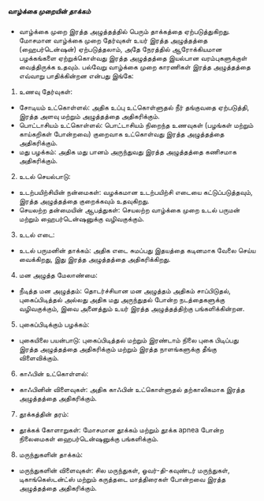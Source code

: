 ##### வாழ்க்கை முறையின் தாக்கம்
* வாழ்க்கை முறை இரத்த அழுத்தத்தில் பெரும் தாக்கத்தை ஏற்படுத்துகிறது. மோசமான வாழ்க்கை முறை தேர்வுகள் உயர் இரத்த அழுத்தத்தை (ஹைபர்டென்ஷன்) ஏற்படுத்தலாம், அதே நேரத்தில் ஆரோக்கியமான பழக்கங்களை ஏற்றுக்கொள்வது இரத்த அழுத்தத்தை இயல்பான வரம்புகளுக்குள் வைத்திருக்க உதவும். பல்வேறு வாழ்க்கை முறை காரணிகள் இரத்த அழுத்தத்தை எவ்வாறு பாதிக்கின்றன என்பது இங்கே:

1. உணவு தேர்வுகள்:
  - சோடியம் உட்கொள்ளல்: அதிக உப்பு உட்கொள்ளுதல் நீர் தங்குவதை ஏற்படுத்தி, இரத்த அளவு மற்றும் அழுத்தத்தை அதிகரிக்கும்.
  - பொட்டாசியம் உட்கொள்ளல்: பொட்டாசியம் நிறைந்த உணவுகள் (பழங்கள் மற்றும் காய்கறிகள் போன்றவை) குறைவாக உட்கொள்வது இரத்த அழுத்தத்தை அதிகரிக்கும்.
  - மது பழக்கம்: அதிக மது பானம் அருந்துவது இரத்த அழுத்தத்தை கணிசமாக அதிகரிக்கும்.

2. உடல் செயல்பாடு:
  - உடற்பயிற்சியின் நன்மைகள்: வழக்கமான உடற்பயிற்சி எடையை கட்டுப்படுத்தவும், இரத்த அழுத்தத்தை குறைக்கவும் உதவுகிறது.
  - செயலற்ற தன்மையின் ஆபத்துகள்: செயலற்ற வாழ்க்கை முறை உடல் பருமன் மற்றும் ஹைபர்டென்ஷனுக்கு வழிவகுக்கும்.

3. உடல் எடை:
  - உடல் பருமனின் தாக்கம்: அதிக எடை சுமப்பது இதயத்தை கடினமாக வேலை செய்ய வைக்கிறது, இது இரத்த அழுத்தத்தை அதிகரிக்கிறது.

4. மன அழுத்த மேலாண்மை:
  - நீடித்த மன அழுத்தம்: தொடர்ச்சியான மன அழுத்தம் அதிகம் சாப்பிடுதல், புகைப்பிடித்தல் அல்லது அதிக மது அருந்துதல் போன்ற நடத்தைகளுக்கு வழிவகுக்கும், இவை அனைத்தும் உயர் இரத்த அழுத்தத்திற்கு பங்களிக்கின்றன.

5. புகைப்பிடிக்கும் பழக்கம்:
  - புகையிலை பயன்பாடு: புகைப்பிடித்தல் மற்றும் இரண்டாம் நிலை புகை பிடிப்பது இரத்த அழுத்தத்தை அதிகரிக்கும் மற்றும் இரத்த நாளங்களுக்கு தீங்கு விளைவிக்கும்.

6. காஃபின் உட்கொள்ளல்:
  - காஃபினின் விளைவுகள்: அதிக காஃபின் உட்கொள்ளுதல் தற்காலிகமாக இரத்த அழுத்தத்தை அதிகரிக்கும்.

7. தூக்கத்தின் தரம்:
  - தூக்கக் கோளாறுகள்: மோசமான தூக்கம் மற்றும் தூக்க apnea போன்ற நிலைமைகள் ஹைபர்டென்ஷனுக்கு பங்களிக்கும்.

8. மருந்துகளின் தாக்கம்:
  - மருந்துகளின் விளைவுகள்: சில மருந்துகள், ஓவர்-தி-கவுண்டர் மருந்துகள், டிகாங்கெஸ்டன்ட்ஸ் மற்றும் கருத்தடை மாத்திரைகள் போன்றவை இரத்த அழுத்தத்தை அதிகரிக்கும்.